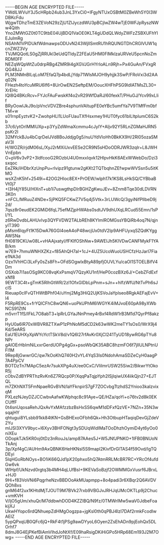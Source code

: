 -----BEGIN AGE ENCRYPTED FILE-----
YWdlLWVuY3J5cHRpb24ub3JnL3YxCi0+IFgyNTUxOSBtM0ZBeWh5Y0I3WDBKcFdu
WjgwTDhzTmE3ZEVoN29zZjU1ZlJyczdWU3pBCjlwZW4wTjE0WFJpRyszNWw4Qith
Yno2MWtGZ0t0TC9tbE04UjBDQ1VaOE0KLT4gUDdQLWdyZWFzZSBXUFhYIEJuImRg
NSAhN1VPIDUkfWdmawpsODUvN243WjllSmtRU1hRQUNGTDhCRGlVUW1qcnZWZ3Vy
TVJMQQotLS0gZjRRUkl3eUdQTldyZ2FEaU5HM0FlMklzaURVeU5pcnNoZmRDM0FF
NEZqWQpWtZu0drpRBg4ZMR9i4gXGVJGrHYrIoALn9Rjh+Px4GuAn/FVxgRQG48JJ
PLM3NMnBlLqLoM7EfaQ7p4bdLjYdp71WIsMJOH9yhjjk3SwP/FRoVxi3d2AAq02N
FHezh4toYcuMRU6If6+8UrOwEN2SeftpEM/OoucXHFhPSG9ldIATMsZL30+XrEHc
lQI8Q4BKcRcv+FYJcFAuFwskKf4o2vR29WfDaRJ/60fexkT/PHuGJ/Ycv99xLIif
BRyOowlJkJ9o/pVncVDVZBre4sphunVAItupFE0eYBc5umfYa7V9TMfFm0bfTM+w
s01rnpEyztvK2+ZwohpHLl1LUoFUauTXfHsxmey1HUT0fyc61blLltplumC6S2kb
37c6/ytOrIMMlUXp+p3YyZdWmaXcmmu4cJyIY+AIjv92Y5RLnZGMaHJRN5psKr2I
32MYckBJu4bCqrDeIJVd8BoJddjg0g5/nuUYdVIoHh0BkKX9H/2Rl05ozaSMaV3l
H/WOZR/rjdM06sL/XyJ2rMXiUxvEESe2CR9N5sHDoODRJWR3zqIr+L8JWHVnEpbn
O+pV6v3vP2+3ldfcooG2ROzbU4U0mxxIqvk12HlpvHkK6AExWWebDo/Dzi3sxqoc
EeZRk/iHDbrXzUnpPu+rlvipz91gtunw2gKKt2TQTbqhnZEfwpwWVSsn5u5itKMO
wsXZnK5hf+2549i+42OG2HIoc8EX+PrOEW/wlph17k1KS8LsHkSQ/CYBbaBVt0j7
+I3H4jY85U/HlXnT+ub1i7uswgthpDIrBGHZgKwuJEv+8Znm8Tqe30dLDVRN3K0n
+nFCL/MRuuZ4NDe+SjPKQ5FCKwZ7V5q4j5Vtk+3rLUWcQ/3gyiNifPIlbeD9j2d/
7qsz8r0eudEK2GMiD6fqL75efMZjpHWAbs0sdtJV9dhUXqLRCud55Emn/1sPl/YL
z6RwDvdbLAHUvIvp3QYFVDW2TALbREh8KYlmIROMGssYBQiRb4oq7N/qjnyIT390
pMsm6lqyFt1K15DwA76GGl4oeA4oP48wcjUx0tdV2Ip9AHFUyxqSZQdKYggAWSNa
fH0819CKUw08L+vHAAjxatyl/fFKIfOShNw+9AWEIJh5KIVDwCANFMykF1YAB/km
w7E9+7hmuWNHXZKz+f85AhQH7aI+1cJ+4UZ5UcoWuoUSHCfzHzJarI7Fiae1NA3d
Ozx1VhHCi3LxFy0sZs8Fh+OFdSOgwlxBtyA89pfjOUVLYu/caOI1STOELBifV4Dm
OSXob7i1asOSg9KC08vqKxPsmqV7QzyKU1nf/HeP0cozBXz6J/+CebZFdExfxNf8
9EWT3C4t+gTmK5RIhGtWR/2zl1OfxGlDbLpPnm+sJn++hlfzWfU/NtTvPh6sJcIS
Rieuap0cIFvQTHWtBPhf04/uYmj2Mg3HiQ2UjKSVoJaYplseo8RgkAEFajEvV+l4
F5RpRE9Cs+frYQlCFhC8wQN6+uoPkUPhM6lWGYK4iMJvoE60pA98yXWbNCS91ZtN
m5vrrT1fS/IFkL7O8abT3+lpRrLGYaJNnPmey4rBxf4RdW1rB3M1d7QyrPf8akzp
HyU0a6IR70xWBVR8ZTXwP1zPhNoM5dCD2k63wWK2meTY1sOs0/WrX9j4Kd/5eARS
EaU1EUHXyXpWYcYctTSkV8d/v1Q6l27rfAvKr0XjCI241TyUD18ywRG6pTYu8NPr
gAIOErHblmNiLxxrGerdUOPg4gGx+psoWbQK35ABC8hzmFO6f7jIlULNPtnUFl1M
9Rep8jGwwrGC/qw7kOoKhQ740H2vYL4YqS3Is0NdohAmaSDZeCyH0aagP7A4PpCV
BOTDzTn7MApC5ezAr7sukXPg4uX/ee0CxC/VIilmrUSW25Siw2/BikwrYtOkoR5j
cObvZdBYPRThzRvKn6Z7RQcp0P/XqqPaTqjpYph2ISjlqiwUX4iikQjn27+EJTQL
m7ZKhNXT5FmNpaeRGvBVN/IaYFknpirS7gF7ZOCvbgTtzhdS2Ynioo3kalzvixqM
PXLezNJeyDZJCCwbvAafwKWphqc8c91Aye+QE/HZa/qoYi+o76tv2d8k0EKCUffF
0t4snUqosaRehJQxAvYxMAfzzbzBsHxSS6qwM1dDFxfQzVE+7NZn+35N3wsqajHY
qhtugui8YLsbb91kk84tKN+GsBHExoOFbh6Qk+Hh3OtbupHTaqiqDevGjZdeV2Yu
mIJSI3XYV9byc+l6Xyv3BHFONgt3ySDUqWIdIMaTOoDhzhOymiD4yt6yOo0niXEu
ODopkTJk5KR0oj0tDz3nRouJs/amp87AAes5J+W5JNfJPNKO+1IFB0BNUoNTkAnj
3p/Xpf4gC/AUHm9AxQBNK6HeHKNsl5S9mapl2KivfDrGlTAS4f59Ovd/IgTQDEyi
5IqHGoRbNOys+BO1iK66QJd1pX20phxo5hQ7AtmRRLMcBR7RC+YRcOf4ufdGw6vk
WIHpf/UkNzvd0rgtq3b4MH4qLUfBsI+9KEVaSoBzjf2OWMMGxVusrf6JBrxL+HJ0
9Hi+f83VoVNi6PqgrheNzvBBDOoAkMUapmpp+8o4padi3r6XBqr2Q6AVDVQOh8xs
gnM64f2ux1KHtdMjTJOUT9M7BVk27rxb9VBGJvJRHJqUMcOKTLp9j2Chuc+vmKVH
V/ljO5gUm/xhuQr/M7ddbwhDOD4KZZIBQ/N9fz/0TMWrIMw5waV0JdbeFoakijXJ
UkwHYopc6rdQNhuepZdHMgOogzpa+jgKsl0th0qPBJ4lzI7DAf2rmkFcodIwAEIZ
5ypQPxqUB0QFc6jQ+RkF4t1jPSg9awDYyoL6Oyen2ZsEhADn9pjEohQx5DLOrhf7
8dmJ8G4EjPKefBiAmVIhdJoNtXf/E09haRsigDKiHiGPo5HRp68Em193J2M7Owg=
-----END AGE ENCRYPTED FILE-----
